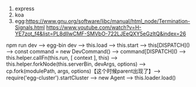 1. express
2. koa
3. egg:https://www.gnu.org/software/libc/manual/html_node/Termination-Signals.html
       https://www.youtube.com/watch?v=H-YE7zot_f4&list=PL8dIIwCMF-SMVbO-722LJEeQXY5eGzItQ&index=26
       
       
       
npm run dev --> egg-bin dev --> this.load --> this.start --> this\[DISPATCH\]() --> const command = new DevCommand() --> command\[DISPATCH\]() --> this.helper.callFn(this.run, \[ context \], this) --> this.helper.forkNode(this.serverBin, devArgs, options) --> cp.fork(modulePath, args, options)【这个时候parent出现了】--> require('egg-cluster').startCluster --> new Agent --> this.loader.load()
